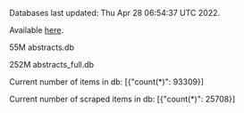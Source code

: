 Databases last updated: Thu Apr 28 06:54:37 UTC 2022. 

Available [here](https://github.com/cbeauhilton/ash-db/releases).


55M	abstracts.db

252M	abstracts_full.db

Current number of items in db:
[{"count(*)": 93309}]

Current number of scraped items in db:
[{"count(*)": 25708}]
